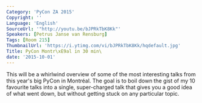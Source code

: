 ```yaml
---
Category: 'PyCon ZA 2015'
Copyright: ''
Language: 'English'
SourceUrl: '"http://youtu.be/bJPRkTbK8Kk"'
Speakers: [Petrus Janse van Rensburg]
Tags: [Room 215]
ThumbnailUrl: 'https://i.ytimg.com/vi/bJPRkTbK8Kk/hqdefault.jpg'
Title: PyCon Montr\xE9al in 30 min\
date: '2015-10-01'
---
```

This will be a whirlwind overview of some of the most interesting talks from this year's big PyCon in Montréal. The goal is to boil down the gist of my 10 favourite talks into a single, super-charged talk that gives you a good idea of what went down, but without getting stuck on any particular topic.
